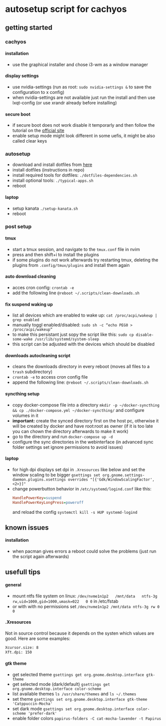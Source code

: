 # autosetup script for cachyos

## getting started

### cachyos
#### installation
- use the graphical installer and chose i3-wm as a window manager

#### display settings
- use nvidia-settings (run as root: `sudo nvidia-settings &` to save the configuration to x config)
- when nvidia-settings are not available just run the install and then use lxqt-config (or use xrandr already before installing)

#### secure boot
- if secure boot does not work disable it temporarly and then follow the tutorial on the [official site](https://wiki.cachyos.org/configuration/secure_boot_setup/)
- enable setup mode might look different in some uefis, it might be also called clear keys

### autosetup
- download and install dotfiles from [here](https://github.com/luis8h/dotfiles)
- install dotfiles (instructions in repo)
- install required tools for dotfiles: `./dotfiles-dependencies.sh`
- install optional tools: `./typical-apps.sh`
- reboot

#### laptop
- setup kanata `./setup-kanata.sh`
- reboot

### post setup
#### tmux
- start a tmux session, and navigate to the `tmux.conf` file in nvim
- press <tmux-prefix> and then shift+i to install the plugins
- if some plugins do not work afterwards try restarting tmux, deleting the plugins from `.config/tmux/plugins` and install them again

#### auto download cleaning
- acces cron config: `crontab -e`
- add the following line `@reboot ~/.scripts/clean-downloads.sh`

#### fix suspend waking up
- list all devices which are enabled to wake up: `cat /proc/acpi/wakeup | grep enabled`
- manually toggl enabled/disabled: `sudo sh -c “echo PEG0 > /proc/acpi/wakeup”`
- to make this persistant just sopy the script like this: `sudo cp disable-some-wake /usr/lib/systemd/system-sleep`
- this script can be adjusted with the devices which should be disabled

#### downloads autocleaning script
- cleans the downloads directory in every reboot (moves all files to a `trash` subdirectory)
- `crontab -e` to access cron config file
- append the following line: `@reboot ~/.scripts/clean-downloads.sh`

#### syncthing setup
- copy docker-compose file into a directory `mkdir -p ~/docker-syncthing && cp ./docker-compose.yml ~/docker-syncthing/` and configure volumes in it
- **important:** create the synced directory first on the host pc, otherwise it will be created by docker and have root:root as owner (if it is too late you can chown the directory afterwards to make it work)
- go to the directory and run `docker-compose up -d`
- configure the sync directories in the webinterface (in advanced sync folder settings set ignore permissions to avoid issues)

#### laptop
- for high dpi displays set dpi in `.Xresources` like below and set the window scaling to be bigger `gsettings set org.gnome.settings-daemon.plugins.xsettings overrides "[{'Gdk/WindowScalingFactor', <2>}]"`
- change powerbutton behavior in `/etc/systemd/logind.conf` like this:
    ```ini
    HandlePowerKey=suspend
    HandlePowerKeyLongPress=poweroff
    ```
    and reload the config `systemctl kill -s HUP systemd-logind`

## known issues
#### installation
- when pacman gives errors a reboot could solve the problems (just run the script again afterwards)

## usefull tips

#### general
- mount ntfs file system on linux: `/dev/nvme1n1p2   /mnt/data   ntfs-3g   rw,uid=1000,gid=1000,umask=022   0 0` in /etc/fstab
- or with with no permissions set `/dev/nvme1n1p2 /mnt/data ntfs-3g rw 0 0`


#### .Xresources
Not in source control because it depends on the systen which values are good. Here are some examples:
```bash
Xcursor.size: 8
Xft.dpi: 150
```

#### gtk theme
- get selected theme `gsettings get org.gnome.desktop.interface gtk-theme`
- get selected mode (dark/default) `gsettings get org.gnome.desktop.interface color-scheme`
- list available themes `ls /usr/share/themes` and `ls ~/.themes`
- set theme `gsettings set org.gnome.desktop.interface gtk-theme 'Catppuccin-Mocha'`
- set dark mode `gsettings set org.gnome.desktop.interface color-scheme 'prefer-dark'`
- enable folder colors `papirus-folders -C cat-mocha-lavender -t Papirus`

